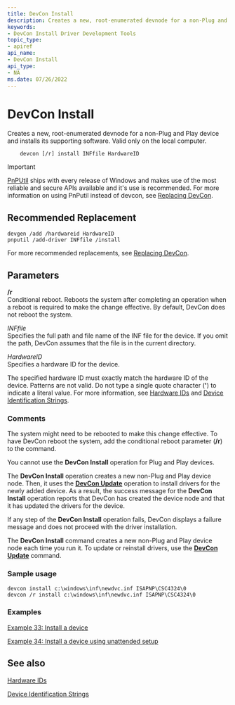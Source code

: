 ```yaml
---
title: DevCon Install
description: Creates a new, root-enumerated devnode for a non-Plug and Play device and installs its supporting software. Valid only on the local computer.
keywords:
- DevCon Install Driver Development Tools
topic_type:
- apiref
api_name:
- DevCon Install
api_type:
- NA
ms.date: 07/26/2022
---
```


# DevCon Install

Creates a new, root-enumerated devnode for a non-Plug and Play device and installs its supporting software. Valid only on the local computer.

```console
    devcon [/r] install INFfile HardwareID 
```

> [!IMPORTANT]
> [PnPUtil](pnputil.md) ships with every release of Windows and makes use of the most reliable and secure APIs available and it's use is recommended. For more information on using PnPutil instead of devcon, see [Replacing DevCon](devcon-migration.md).

## Recommended Replacement

```
devgen /add /hardwareid HardwareID
pnputil /add-driver INFfile /install
```

For more recommended replacements, see [Replacing DevCon](devcon-migration.md).

## Parameters

**/r**  
Conditional reboot. Reboots the system after completing an operation when a reboot is required to make the change effective. By default, DevCon does not reboot the system.

*INFfile*  
Specifies the full path and file name of the INF file for the device. If you omit the path, DevCon assumes that the file is in the current directory.

*HardwareID*  
Specifies a hardware ID for the device.

The specified hardware ID must exactly match the hardware ID of the device. Patterns are not valid. Do not type a single quote character (**'**) to indicate a literal value. For more information, see [Hardware IDs](../install/hardware-ids.md) and [Device Identification Strings](../install/device-identification-strings.md).

### Comments

The system might need to be rebooted to make this change effective. To have DevCon reboot the system, add the conditional reboot parameter (**/r**) to the command.

You cannot use the **DevCon Install** operation for Plug and Play devices.

The **DevCon Install** operation creates a new non-Plug and Play device node. Then, it uses the [**DevCon Update**](devcon-update.md) operation to install drivers for the newly added device. As a result, the success message for the **DevCon Install** operation reports that DevCon has created the device node and that it has updated the drivers for the device.

If any step of the **DevCon Install** operation fails, DevCon displays a failure message and does not proceed with the driver installation.

The **DevCon Install** command creates a new non-Plug and Play device node each time you run it. To update or reinstall drivers, use the [**DevCon Update**](devcon-update.md) command.

### Sample usage

```console
devcon install c:\windows\inf\newdvc.inf ISAPNP\CSC4324\0
devcon /r install c:\windows\inf\newdvc.inf ISAPNP\CSC4324\0
```

### Examples

[Example 33: Install a device](devcon-examples.md#example-33-install-a-device)

[Example 34: Install a device using unattended setup](devcon-examples.md#example-34-install-a-device-using-unattended-setup)

## See also

[Hardware IDs](../install/hardware-ids.md)

[Device Identification Strings](../install/device-identification-strings.md)
